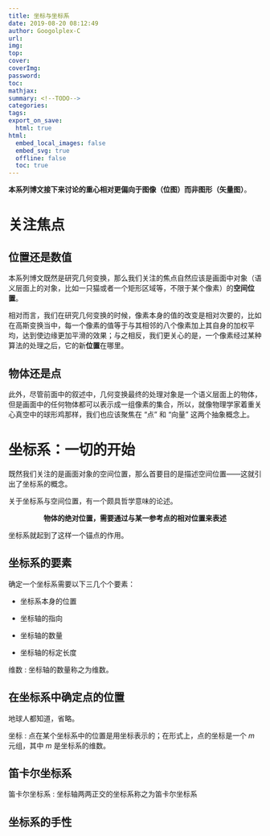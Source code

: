 ```yaml
---
title: 坐标与坐标系
date: 2019-08-20 08:12:49
author: Googolplex-C
url: 
img: 
top: 
cover: 
coverImg: 
password: 
toc: 
mathjax: 
summary: <!--TODO-->
categories: 
tags:
export_on_save:
  html: true
html:
  embed_local_images: false
  embed_svg: true
  offline: false
  toc: true
---
```


**本系列博文接下来讨论的重心相对更偏向于图像（位图）而非图形（矢量图）**。

# 关注焦点

## 位置还是数值
本系列博文既然是研究几何变换，那么我们关注的焦点自然应该是画面中对象（语义层面上的对象，比如一只猫或者一个矩形区域等，不限于某个像素）的**空间位置**。

相对而言，我们在研究几何变换的时候，像素本身的值的改变是相对次要的，比如在高斯变换当中，每一个像素的值等于与其相邻的八个像素加上其自身的加权平均，达到使边缘更加平滑的效果；与之相反，我们更关心的是，一个像素经过某种算法的处理之后，它的新**位置**在哪里。

## 物体还是点
此外，尽管前面中的叙述中，几何变换最终的处理对象是一个语义层面上的物体，但是画面中的任何物体都可以表示成一组像素的集合，所以，就像物理学家着重关心真空中的球形鸡那样，我们也应该聚焦在 “点” 和 “向量” 这两个抽象概念上。

# 坐标系：一切的开始

既然我们关注的是画面对象的空间位置，那么首要目的是描述空间位置——这就引出了坐标系的概念。

关于坐标系与空间位置，有一个颇具哲学意味的论述。

<center><b>物体的绝对位置，需要通过与某一参考点的相对位置来表述</b></center>

坐标系就起到了这样一个锚点的作用。

## 坐标系的要素

确定一个坐标系需要以下三几个个要素：

- 坐标系本身的位置

- 坐标轴的指向

- 坐标轴的数量

- 坐标轴的标定长度

维数
:    坐标轴的数量称之为维数。

## 在坐标系中确定点的位置

地球人都知道，省略。

坐标
:    点在某个坐标系中的位置是用坐标表示的；在形式上，点的坐标是一个 $m$ 元组，其中 $m$ 是坐标系的维数。

## 笛卡尔坐标系

笛卡尔坐标系
:    坐标轴两两正交的坐标系称之为笛卡尔坐标系

## 坐标系的手性

